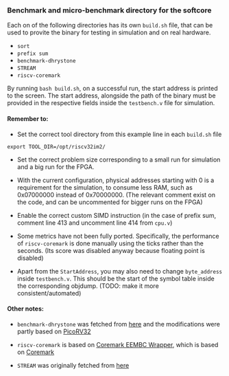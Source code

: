 ### Benchmark and micro-benchmark directory for the softcore

Each on of the following directories has its own `build.sh` file, that can be used to provite the binary for testing in simulation and on real hardware.

- `sort`
- `prefix sum`
- `benchmark-dhrystone`
- `STREAM`
- `riscv-coremark`

By running `bash build.sh`, on a successful run, the start address is printed to the screen. The start address, alongside the path of the binary must be provided in the respective fields inside the `testbench.v` file for simulation.

#### Remember to:

- Set the correct tool directory from this example line in each `build.sh` file

```
export TOOL_DIR=/opt/riscv32im2/
```

- Set the correct problem size corresponding to a small run for simulation and a big run for the FPGA. 

- With the current configuration, physical addresses starting with 0 is a requirement for the simulation, to consume less RAM, such as 0x07000000 instead of 0x70000000. (The relevant comment exist on the code, and can be uncommented for bigger runs on the FPGA)

- Enable the correct custom SIMD instruction (in the case of prefix sum, comment line 413 and uncomment line 414 from `cpu.v`)

- Some metrics have not been fully ported. Specifically, the performance of `riscv-coremark` is done manually using the ticks rather than the seconds. (Its score was disabled anyway because floating point is disabled)

- Apart from the `StartAddress`, you may also need to change `byte_address` inside `testbench.v`. This should be the start of the symbol table inside the corresponding objdump. (TODO: make it more consistent/automated)   

#### Other notes:

- `benchmark-dhrystone` was fetched from [here](https://github.com/sifive/benchmark-dhrystone) and the modifications were partly based on [PicoRV32](https://github.com/cliffordwolf/picorv32)

- `riscv-coremark` is based on [Coremark EEMBC Wrapper](https://github.com/riscv-boom/riscv-coremark), which is based on [Coremark](https://www.eembc.org/coremark/)

- `STREAM` was originally fetched from [here](https://github.com/jeffhammond/STREAM)
